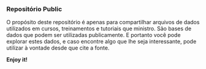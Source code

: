 <h3>Repositório Public</h3>
O propósito deste repositório é apenas para compartilhar arquivos de dados utilizados em cursos, treinamentos e tutoriais que ministro.
São bases de dados que podem ser utilizadas publicamente. E portanto você pode explorar estes dados, e caso encontre algo que lhe seja interessante, pode utilizar à vontade desde que cite a fonte.
<p></p>
<b>Enjoy it!</b>
